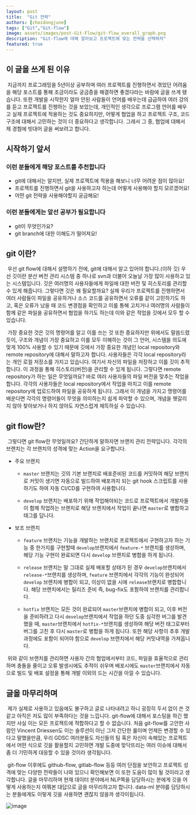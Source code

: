```yaml
---
layout: post
title:  "Git 전략"
authors: [choidongjune]
tags: ["Git","Git-flow"]
image: assets/images/post-Git-Flow/git-flow_overall_graph.png
description: "Git-flow에 대해 알아보고 프로젝트에 맞는 전략을 선택하자"
featured: true
---
```


## 이 글을 쓰게 된 이유

&nbsp;지금까지 프로그래밍을 5년이상 공부하며 여러 프로젝트를 진행하면서 겪었던 어려움을 해당 포스트를 통해 조금이라도 궁금증을 해결하면 좋겠다라는 바람에 글을 쓰게 됐습니다. 또한 개발을 시작한지 얼마 안된 사람들이 언어를 배우는데 급급하여 여러 강의를 듣고 프로젝트를 진행하는 것을 보았는데, 개인적인 생각으로 프로그램 언어를 배우고 실제 프로젝트에 적용하는 것도 중요하지만, 어떻게 협업을 하고 프로젝트 구조, 코드 구조에 대해서 고민하는 것이 더 중요하다고 생각합니다. 그래서 그 중, 협업에 대해서 제 경험에 빗대어 글을 써보려고 합니다.

## 시작하기 앞서

### 이런 분들에게 해당 포스트를 추천합니다

+ git에 대해서는 알지만, 실제 프로젝트에 적용을 해보니 너무 어려운 점이 많아요!
+ 프로젝트를 진행하면서 git을 사용하고자 하는데 어떻게 사용해야 할지 모르겠어요!
+ 어떤 git 전략을 사용해야할지 궁금해요!

### 이런 분들에게는 앞선 공부가 필요합니다

+ git이 무엇인가요?
+ git branch에 대한 이해도가 떨어져요!

## git 이란?

&nbsp;우선 git flow에 대해서 설명하기 전에, git에 대해서 알고 있어야 합니다.(이하 깃) 우선 깃이란 분산 버전 관리 시스템 중 하나로 svn과 더불어 오늘날 가장 많이 사용하고 있는 시스템입니다. 깃은 여러명의 사용자들에게 파일에 대한 버전 및 히스토리를 관리할 수 있게 해줍니다. 그렇다면 깃은 왜 필요할까요? 실제 우리가 프로젝트를 진행하면서 여러 사람들이 파일을 공유하거나 소스 코드를 공유하면서 오류를 같이 고민하기도 하고, 혹은 오류가 났을 때 코드 변경점을 확인하고 이를 통해 고치거나 여러명의 사람들이 함께 같은 파일을 공유하면서 협업을 하기도 하는데 이와 같은 작업을 깃에서 모두 할 수 있습니다.

&nbsp;가장 중요한 것은 깃의 명령어를 알고 이를 쓰는 것 또한 중요하지만 위에서도 말씀드렸듯이, 구조와 개념이 가장 중요하고 이를 모두 이해하는 것이 그 언어, 시스템을 의도에 맞게 100% 사용할 수 있기 때문에 깃에서 가장 중요한 개념인 local repository와 remote repository에 대해서 말하고자 합니다. 사용자들은 각각 local repository라는 개인 로컬 저장소를 가지고 있습니다. 여기서 자신의 파일을 저장하고 이를 깃이 추적합니다. 이 과정을 통해 히스토리(버전)을 관리할 수 있게 됩니다. 그렇다면 remote repository가 하는 일은 무엇일까요? 바로 여러 사용자들의 파일 버전을 맞추는 작업을 합니다. 각각의 사용자들은 local repository에서 작업을 마치고 이를 remote repository에 업로드하여 파일을 공유하게 됩니다. 그래서 이 개념을 가지고 명령어를 배운다면 각각의 명령어들이 무엇을 의미하는지 쉽게 파악할 수 있으며, 개념을 헷갈리지 않아 찾아보거나 하지 않아도 자연스럽게 체득하실 수 있습니다.

## git flow란?

&nbsp;그렇다면 git flow란 무엇일까요? 간단하게 말하자면 브랜치 관리 전략입니다. 각각의 브랜치는 각 브랜치의 성격에 맞는 Action을 요구합니다.

+ 주요 브랜치
  + `master` 브랜치는 깃의 기본 브랜치로 배포준비된 코드를 커밋하여 해당 브랜치로 커밋이 생기면 자동으로 빌드하여 배포까지 되는 git hook 스크립트를 사용하기도 하여 자동 CI/CD를 구현하여 사용합니다.
  
  + `develop` 브랜치는 배포하기 위해 작업해야되는 코드로 프로젝트에서 개발자들이 함께 작업하는 브랜치로 해당 브랜치에서 작업이 끝나면 `master`로 병합하고 태그를 답니다.

+ 보조 브랜치
  + `feature` 브랜치는 기능을 개발하는 브랜치로 프로젝트에서 구현하고자 하는 기능 중 한가지를 구현할때 `develop`브랜치에서 `feature-*` 브랜치를 생성하며, 해당 기능 구현이 완료되면 다시 `develop` 브랜치로 병합을 하게 됩니다.
  
  + `release` 브랜치는 말 그대로 실제 배포할 상태가 된 경우 `develop`브랜치에서 `release-*`브랜치를 생상하며, `feature` 브랜치에서 각각의 기능이 완성되어 `develop` 브랜치에 병합이 되고, 이상이 없을 시에 `release`브랜치로 병합합니다. 해당 브랜치에서는 릴리즈 준비 즉, bug-fix도 포함하여 브랜치를 관리합니다.
  
  + `hotfix` 브랜치는 모든 것이 완료되어 `master`브랜치에 병합이 되고, 이후 버전을 준비하려고 다시 `develop`브랜치에서 작업을 하던 도중 심각한 버그를 발견했을 때, `master`브랜치에서 `hotfix-*`브랜치를 생성하여 해당 버전 태그로부터 버그를 고친 후 다시 `master`로 병합을 하게 됩니다. 또한 해당 사항이 추후 개발 과정에도 포함이 되어야 함으로 `develop` 브랜치에서 해당 커밋내역을 가져옵니다.

&nbsp;위와 같이 브랜치를 관리하면 사용자 간의 협업에서부터 코드, 파일을 효율적으로 관리하며 충돌을 줄이고 오류 발생시에도 추적이 쉬우며 배포시에도 `master`브랜치에서 자동으로 빌드 및 배포 설정을 통해 개발 이외의 드는 시간을 아낄 수 있습니다.

## 글을 마무리하며

&nbsp;제가 실제로 사용하고 있음에도 불구하고 글로 나타내려고 하니 굉장히 두서 없이 쓴 것 같고 아직은 저도 많이 부족하다는 것을 느낍니다. git-flow에 대해서 포스팅을 하긴 했지만 사실 이는 모든 프로젝트에 적합하다고 할 수 없습니다. 처음 git-flow를 고안한 사람인 Vincent Driessen도 이는 솔루션이 아닌 그저 간단한 룰이며 언제든 변경할 수 있다고 말했을만큼, 우리 GDSC 여러분들도 자신들의 팀 혹은 자신이 속해있는 프로젝트에서 어떤 식으로 깃을 활용할지 고민하면 개발 도중에 맞닥뜨리는 여러 이슈에 대해서 좀 더 기민하게 대응할 수 있을 것이라 생각됩니다.
  
&nbsp;git-flow 이후에도 github-flow, gitlab-flow 등등 여러 단점을 보안하고 프로젝트 성격에 맞는 다양한 전략들이 나와 있으니 확인해보면 이 또한 도움이 많이 될 것이라고 생각합니다. 글을 마무리하며 현재 데이터 분야에서 NLP쪽을 담당하시는 분에게 깃을 어떻게 사용하는지 여쭤본 대답으로 글을 마무리하고자 합니다. data-ml 분야를 담당하시는 분들에게도 이렇게 깃을 사용하면 괜찮지 않을까 생각이됩니다.

![image](../assets/images/post-Git-Flow/git-flow_answer.png)